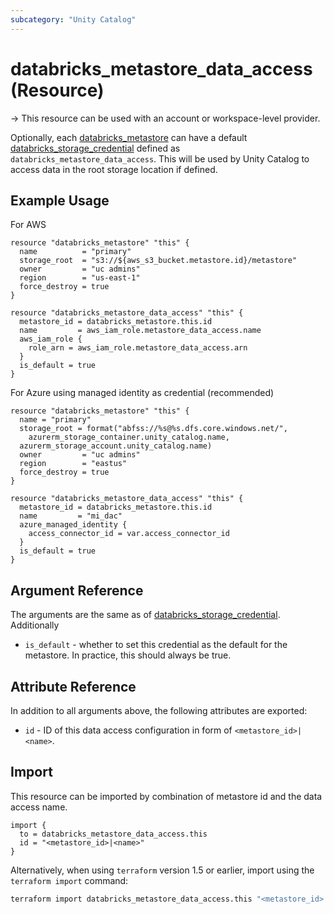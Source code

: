 ```yaml
---
subcategory: "Unity Catalog"
---
```

# databricks_metastore_data_access (Resource)

-> This resource can be used with an account or workspace-level provider.

Optionally, each [databricks_metastore](metastore.md) can have a default [databricks_storage_credential](storage_credential.md) defined as `databricks_metastore_data_access`. This will be used by Unity Catalog to access data in the root storage location if defined.

## Example Usage

For AWS

```hcl
resource "databricks_metastore" "this" {
  name          = "primary"
  storage_root  = "s3://${aws_s3_bucket.metastore.id}/metastore"
  owner         = "uc admins"
  region        = "us-east-1"
  force_destroy = true
}

resource "databricks_metastore_data_access" "this" {
  metastore_id = databricks_metastore.this.id
  name         = aws_iam_role.metastore_data_access.name
  aws_iam_role {
    role_arn = aws_iam_role.metastore_data_access.arn
  }
  is_default = true
}
```

For Azure using managed identity as credential (recommended)

```hcl
resource "databricks_metastore" "this" {
  name = "primary"
  storage_root = format("abfss://%s@%s.dfs.core.windows.net/",
    azurerm_storage_container.unity_catalog.name,
  azurerm_storage_account.unity_catalog.name)
  owner         = "uc admins"
  region        = "eastus"
  force_destroy = true
}

resource "databricks_metastore_data_access" "this" {
  metastore_id = databricks_metastore.this.id
  name         = "mi_dac"
  azure_managed_identity {
    access_connector_id = var.access_connector_id
  }
  is_default = true
}
```

## Argument Reference

The arguments are the same as of [databricks_storage_credential](storage_credential.md). Additionally

* `is_default` -  whether to set this credential as the default for the metastore. In practice, this should always be true.

## Attribute Reference

In addition to all arguments above, the following attributes are exported:

* `id` - ID of this data access configuration in form of `<metastore_id>|<name>`.

## Import

This resource can be imported by combination of metastore id and the data access name.

```hcl
import {
  to = databricks_metastore_data_access.this
  id = "<metastore_id>|<name>"
}
```

Alternatively, when using `terraform` version 1.5 or earlier, import using the `terraform import` command:

```bash
terraform import databricks_metastore_data_access.this "<metastore_id>|<name>"
```
